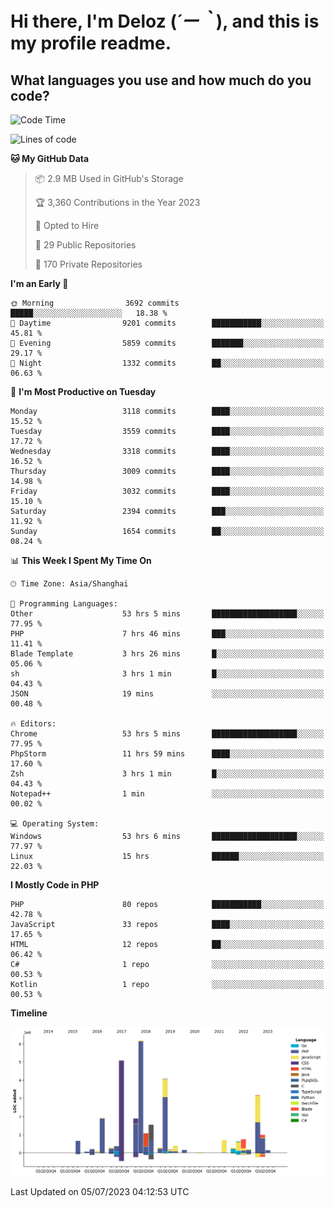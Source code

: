 # **Hi there, I'm Deloz (*´ー｀*), and this is my profile readme.**

## **What languages you use and how much do you code?**

<!--START_SECTION:waka-->
![Code Time](http://img.shields.io/badge/Code%20Time-1%2C830%20hrs%2019%20mins-blue)

![Lines of code](https://img.shields.io/badge/From%20Hello%20World%20I%27ve%20Written-31.3%20million%20lines%20of%20code-blue)

**🐱 My GitHub Data** 

> 📦 2.9 MB Used in GitHub's Storage 
 > 
> 🏆 3,360 Contributions in the Year 2023
 > 
> 💼 Opted to Hire
 > 
> 📜 29 Public Repositories 
 > 
> 🔑 170 Private Repositories 
 > 
**I'm an Early 🐤** 

```text
🌞 Morning                3692 commits        █████░░░░░░░░░░░░░░░░░░░░   18.38 % 
🌆 Daytime                9201 commits        ███████████░░░░░░░░░░░░░░   45.81 % 
🌃 Evening                5859 commits        ███████░░░░░░░░░░░░░░░░░░   29.17 % 
🌙 Night                  1332 commits        ██░░░░░░░░░░░░░░░░░░░░░░░   06.63 % 
```
📅 **I'm Most Productive on Tuesday** 

```text
Monday                   3118 commits        ████░░░░░░░░░░░░░░░░░░░░░   15.52 % 
Tuesday                  3559 commits        ████░░░░░░░░░░░░░░░░░░░░░   17.72 % 
Wednesday                3318 commits        ████░░░░░░░░░░░░░░░░░░░░░   16.52 % 
Thursday                 3009 commits        ████░░░░░░░░░░░░░░░░░░░░░   14.98 % 
Friday                   3032 commits        ████░░░░░░░░░░░░░░░░░░░░░   15.10 % 
Saturday                 2394 commits        ███░░░░░░░░░░░░░░░░░░░░░░   11.92 % 
Sunday                   1654 commits        ██░░░░░░░░░░░░░░░░░░░░░░░   08.24 % 
```


📊 **This Week I Spent My Time On** 

```text
🕑︎ Time Zone: Asia/Shanghai

💬 Programming Languages: 
Other                    53 hrs 5 mins       ███████████████████░░░░░░   77.95 % 
PHP                      7 hrs 46 mins       ███░░░░░░░░░░░░░░░░░░░░░░   11.41 % 
Blade Template           3 hrs 26 mins       █░░░░░░░░░░░░░░░░░░░░░░░░   05.06 % 
sh                       3 hrs 1 min         █░░░░░░░░░░░░░░░░░░░░░░░░   04.43 % 
JSON                     19 mins             ░░░░░░░░░░░░░░░░░░░░░░░░░   00.48 % 

🔥 Editors: 
Chrome                   53 hrs 5 mins       ███████████████████░░░░░░   77.95 % 
PhpStorm                 11 hrs 59 mins      ████░░░░░░░░░░░░░░░░░░░░░   17.60 % 
Zsh                      3 hrs 1 min         █░░░░░░░░░░░░░░░░░░░░░░░░   04.43 % 
Notepad++                1 min               ░░░░░░░░░░░░░░░░░░░░░░░░░   00.02 % 

💻 Operating System: 
Windows                  53 hrs 6 mins       ███████████████████░░░░░░   77.97 % 
Linux                    15 hrs              ██████░░░░░░░░░░░░░░░░░░░   22.03 % 
```

**I Mostly Code in PHP** 

```text
PHP                      80 repos            ███████████░░░░░░░░░░░░░░   42.78 % 
JavaScript               33 repos            ████░░░░░░░░░░░░░░░░░░░░░   17.65 % 
HTML                     12 repos            ██░░░░░░░░░░░░░░░░░░░░░░░   06.42 % 
C#                       1 repo              ░░░░░░░░░░░░░░░░░░░░░░░░░   00.53 % 
Kotlin                   1 repo              ░░░░░░░░░░░░░░░░░░░░░░░░░   00.53 % 
```



**Timeline**

![Lines of Code chart](https://raw.githubusercontent.com/deloz/deloz/main/assets/bar_graph.png)


 Last Updated on 05/07/2023 04:12:53 UTC
<!--END_SECTION:waka-->
